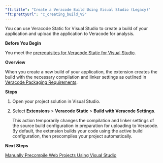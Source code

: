 ```yaml
---
"ft:title": "Create a Veracode Build Using Visual Studio (Legacy)"
"ft:prettyUrl": "c_creating_build_VS"
---
```

You can use Veracode Static for Visual Studio to create a build of your application and upload the application to Veracode for analysis.

<p font-size="13pt"><b>Before You Begin</b></p>

You meet the [prerequisites for Veracode Static for Visual Studio](https://docs.veracode.com/r/Permissioning_Veracode_Static_for_Visual_Studio).

<p font-size="13pt"><b>Overview</b></p>

When you create a new build of your application, the extension creates the build with the necessary compilation and linker settings as outlined in [Veracode Packaging Requirements](https://docs.veracode.com/r/compilation_packaging).

<p font-size="13pt"><b>Steps</b></p>

1.  Open your project solution in Visual Studio.

2.  Select **Extensions** > **Veracode Static** \> **Build with Veracode Settings**.

    This action temporarily changes the compilation and linker settings of the source build configuration in preparation for uploading to Veracode. By default, the extension builds your code using the active build configuration, then precompiles your project automatically.

<p font-size="13pt"><b>Next Steps</b></p>

[Manually Precompile Web Projects Using Visual Studio](https://docs.veracode.com/r/Precompile_Web_Projects_Using_Visual_Studio)